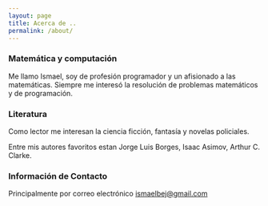 ```yaml
---
layout: page
title: Acerca de ..
permalink: /about/
---
```


### Matemática y computación

Me llamo Ismael, soy de profesión programador y un afisionado a las
matemáticas. Siempre me interesó la resolución de problemas
matemáticos y de programación.

### Literatura

Como lector me interesan la ciencia ficción, fantasía y 
novelas policiales.

Entre mis autores favoritos estan Jorge Luis Borges, Isaac Asimov,
Arthur C. Clarke.

### Información de Contacto

Principalmente por correo electrónico [ismaelbej@gmail.com](mailto:ismaelbej@gmail.com)
